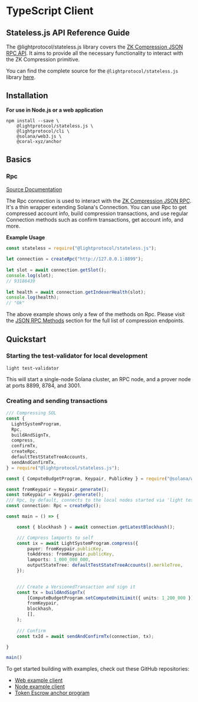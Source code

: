 # TypeScript Client

## Stateless.js API Reference Guide <a href="#what-is-solana-web3-js" id="what-is-solana-web3-js"></a>

The @lightprotocol/stateless.js library covers the  [ZK Compression JSON RPC API](../introduction/json-rpc-methods.md). It aims to provide all the necessary functionality to interact with the ZK Compression primitive.

You can find the complete source for the `@lightprotocol/stateless.js` library [here](https://github.com/Lightprotocol/light-protocol/tree/main/js/stateless.js).

## Installation

**For use in Node.js or a web application**

```shell-session
npm install --save \
    @lightprotocol/stateless.js \
    @lightprotocol/cli \
    @solana/web3.js \
    @coral-xyz/anchor
```

## Basics

### Rpc <a href="#connection" id="connection"></a>

[Source Documentation](https://github.com/Lightprotocol/light-protocol/blob/main/js/stateless.js/src/rpc.ts)

The Rpc connection is used to interact with the [ZK Compression JSON RPC](../introduction/json-rpc-methods.md). It's a thin wrapper extending Solana's Connection. You can use Rpc to get compressed account info, build compression transactions, and use regular Connection methods such as confirm transactions, get account info, and more.

**Example Usage**

```typescript
const stateless = require("@lightprotocol/stateless.js");
 
let connection = createRpc("http://127.0.0.1:8899");
 
let slot = await connection.getSlot();
console.log(slot);
// 93186439
 
let health = await connection.getIndexerHealth(slot);
console.log(health);
// "Ok"

```

The above example shows only a few of the methods on Rpc. Please visit the [JSON RPC Methods](../introduction/json-rpc-methods.md) section for the full list of compression endpoints.

## Quickstart

### Starting the test-validator for local development

```
light test-validator 
```

This will start a single-node Solana cluster, an RPC node, and a prover node at ports 8899, 8784, and 3001.&#x20;

### Creating and sending transactions

```typescript
/// Compressing SOL
const {
  LightSystemProgram,
  Rpc,
  buildAndSignTx,
  compress,
  confirmTx,
  createRpc,
  defaultTestStateTreeAccounts,
  sendAndConfirmTx,
} = require("@lightprotocol/stateless.js");

const { ComputeBudgetProgram, Keypair, PublicKey } = require("@solana/web3.js");

const fromKeypair = Keypair.generate();
const toKeypair = Keypair.generate();
/// Rpc, by default, connects to the local nodes started via 'light test-validator' 
const connection: Rpc = createRpc();

const main = () => {

    const { blockhash } = await connection.getLatestBlockhash();

    /// Compress lamports to self
    const ix = await LightSystemProgram.compress({
        payer: fromKeypair.publicKey,
        toAddress: fromKeypair.publicKey,
        lamports: 1_000_000_000,
        outputStateTree: defaultTestStateTreeAccounts().merkleTree, 
    });

    
    /// Create a VersionedTransaction and sign it
    const tx = buildAndSignTx(
        [ComputeBudgetProgram.setComputeUnitLimit({ units: 1_200_000 }), ix],
        fromKeypair,
        blockhash,
        [],
    );
    
    /// Confirm 
    const txId = await sendAndConfirmTx(connection, tx);

}

main()
```

To get started building with examples, check out these GitHub repositories:

* [Web example client](https://github.com/Lightprotocol/example-web-client)
* [Node example client](https://github.com/Lightprotocol/example-nodejs-client)
* [Token Escrow anchor program](https://github.com/Lightprotocol/light-protocol/tree/main/examples/token-escrow)
